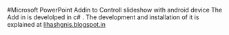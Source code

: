 #Microsoft PowerPoint Addin to Controll slideshow with android device
The Add in is develolped in c# .
The development and installation of it is explained at [lihashgnis.blogspot.in](http://lihashgnis.blogspot.com/2012/08/creating-powerpoint-2010-addin-in-c.html)